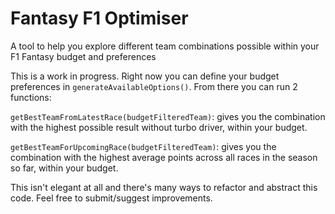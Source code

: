 # Fantasy F1 Optimiser

A tool to help you explore different team combinations possible within your F1 Fantasy budget and preferences

This is a work in progress. Right now you can define your budget preferences in `generateAvailableOptions()`. From there you can run 2 functions:

`getBestTeamFromLatestRace(budgetFilteredTeam)`: gives you the combination with the highest possible result without turbo driver, within your budget.

`getBestTeamForUpcomingRace(budgetFilteredTeam)`: gives you the combination with the highest average points across all races in the season so far, within your budget.

This isn't elegant at all and there's many ways to refactor and abstract this code. Feel free to submit/suggest improvements.
